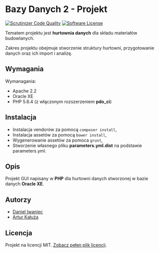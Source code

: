 # Bazy Danych 2 - Projekt

[![Scrutinizer Code Quality](https://scrutinizer-ci.com/g/Ghutix/BD2/badges/quality-score.png?b=master)](https://scrutinizer-ci.com/g/Ghutix/BD2/?branch=master)
[![Software License](https://img.shields.io/badge/license-MIT-brightgreen.svg?style=flat)](LICENSE.md)

Tematem projektu jest **hurtownia danych** dla składu materiałów budowlanych.

Zakres projektu obejmuje stworzenie struktury hurtowni, przygotowanie danych oraz ich import i analizę.

## Wymagania

Wymanagania:

- Apache 2.2
- Oracle XE
- PHP 5.6.4 (z włączonym rozszerzeniem **pdo_ci**)

## Instalacja

- Instalacja vendorów za pomocą `composer install`,
- Instalacja assetów  za pomocą `bower install`,
- Wygenerowanie assetów za pomoca `grunt`,
- Stworzenie własnego pliku **parameters.yml.dist** na podstawie parameters.yml.

## Opis

Projekt GUI napisany w **PHP** dla hurtowni danych stworzonej w bazie danych **Oracle XE**.

## Autorzy

- [Daniel Iwaniec](https://github.com/ghutix)
- [Artur Kałuża](https://github.com/arturro2828)

## Licencja

Projekt na licencji MIT. [Zobacz pełen plik licencji](LICENSE.md).
